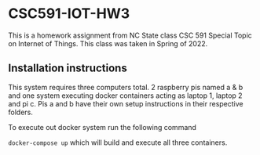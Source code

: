 # CSC591-IOT-HW3

This is a homework assignment from NC State class CSC 591 Special Topic on Internet of Things. This class was taken in Spring of 2022.

## Installation instructions

This system requires three computers total. 2 raspberry pis named a & b and one system executing docker containers acting as laptop 1, laptop 2 and pi c. Pis a and b have their own setup instructions in their respective folders.

To execute out docker system run the following command

`docker-compose up` which will build and execute all three containers.
